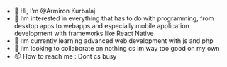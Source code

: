 - 👋 Hi, I’m @Armiron Kurbalaj
- 👀 I’m interested in everything that has to do with programming, from desktop apps to webapps and especially mobile application development with frameworks like React Native
- 🌱 I’m currently learning advanced web development with js and php
- 💞️ I’m looking to collaborate on nothing cs im way too good on my own
- 📫 How to reach me : Dont cs busy

<!---
Armiron/Armiron is a ✨ special ✨ repository because its `README.md` (this file) appears on your GitHub profile.
You can click the Preview link to take a look at your changes.
--->
